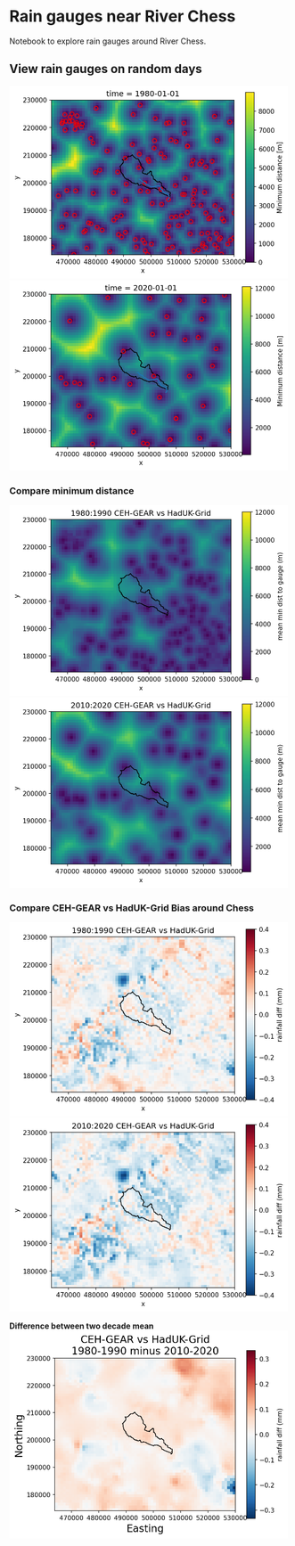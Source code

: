 # Rain gauges near River Chess
Notebook to explore rain gauges around River Chess. 

## View rain gauges on random days
<img src="./figures/chess_gauges_and_distance_to_gauge_01_Jan_1980.png" width="500">

<img src="./figures/chess_gauges_and_distance_to_gauge_01_Jan_2020.png" width="500">

### Compare minimum distance
<img src="./figures/chess_min_dist_1980to1990mean.png" width="500">

<img src="./figures/chess_min_dist_2010to2020mean.png" width="500">

### Compare CEH-GEAR vs HadUK-Grid Bias around Chess
<img src="./figures/chess_ceh_vs_haduk_1980to1990mean.png" width="500">  

<img src="./figures/chess_ceh_vs_haduk_2010to2020mean.png" width="500">  
 
 **Difference between two decade mean**  
<img src="./figures/chess_ceh_vs_haduk_decade_mean_diff.png" width="500"> 